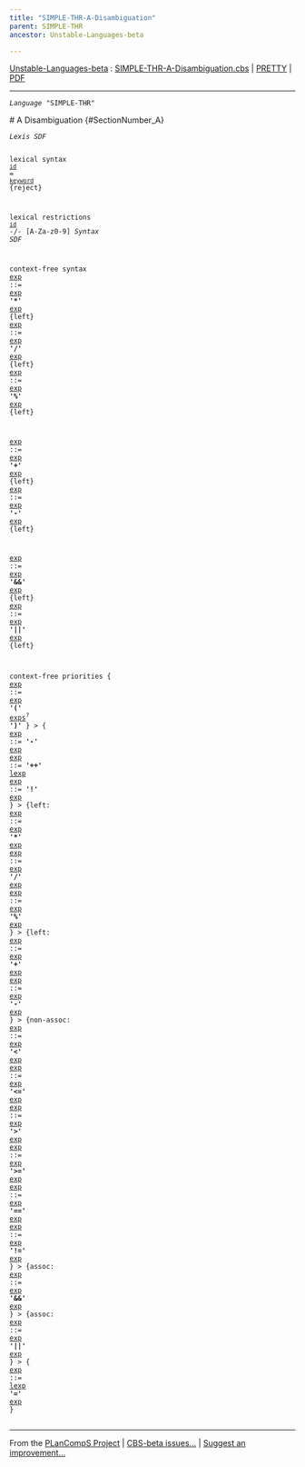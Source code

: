 ```yaml
---
title: "SIMPLE-THR-A-Disambiguation"
parent: SIMPLE-THR
ancestor: Unstable-Languages-beta

---
```


[Unstable-Languages-beta] : [SIMPLE-THR-A-Disambiguation.cbs] \| [PRETTY] \| [PDF]


----
<div class="highlighter-rouge"><pre class="highlight"><code><i class="keyword">Language</i> <span id="Language_SIMPLE-THR">"SIMPLE-THR"</span></code></pre></div>
# A Disambiguation {#SectionNumber_A}

<div class="highlighter-rouge"><pre class="highlight"><code><i class="keyword">Lexis</i> <i class="keyword">SDF</i>

lexical syntax
  <code><span class="syn-name"><a href="../SIMPLE-THR-1-Lexical/index.html#SyntaxName_id">id</a></span></code> = <code><span class="syn-name"><a href="../SIMPLE-THR-1-Lexical/index.html#SyntaxName_keyword">keyword</a></span></code> {reject}

lexical restrictions
  <code><span class="syn-name"><a href="../SIMPLE-THR-1-Lexical/index.html#SyntaxName_id">id</a></span></code> -/- [A-Za-z0-9]
<i class="keyword">Syntax</i> <i class="keyword">SDF</i>

context-free syntax
<i class="keyword"></i><i class="var"></i><span class="syn-name"><a href="../SIMPLE-THR-2-Expressions/index.html#SyntaxName_exp">exp</a></span> ::= <span class="syn-name"><a href="../SIMPLE-THR-2-Expressions/index.html#SyntaxName_exp">exp</a></span> <b class="atom">'*'</b> <span class="syn-name"><a href="../SIMPLE-THR-2-Expressions/index.html#SyntaxName_exp">exp</a></span> {left}
<i class="keyword"></i><i class="var"></i><span class="syn-name"><a href="../SIMPLE-THR-2-Expressions/index.html#SyntaxName_exp">exp</a></span> ::= <span class="syn-name"><a href="../SIMPLE-THR-2-Expressions/index.html#SyntaxName_exp">exp</a></span> <b class="atom">'/'</b> <span class="syn-name"><a href="../SIMPLE-THR-2-Expressions/index.html#SyntaxName_exp">exp</a></span> {left}
<i class="keyword"></i><i class="var"></i><span class="syn-name"><a href="../SIMPLE-THR-2-Expressions/index.html#SyntaxName_exp">exp</a></span> ::= <span class="syn-name"><a href="../SIMPLE-THR-2-Expressions/index.html#SyntaxName_exp">exp</a></span> <b class="atom">'%'</b> <span class="syn-name"><a href="../SIMPLE-THR-2-Expressions/index.html#SyntaxName_exp">exp</a></span> {left}

<i class="keyword"></i><i class="var"></i><span class="syn-name"><a href="../SIMPLE-THR-2-Expressions/index.html#SyntaxName_exp">exp</a></span> ::= <span class="syn-name"><a href="../SIMPLE-THR-2-Expressions/index.html#SyntaxName_exp">exp</a></span> <b class="atom">'+'</b> <span class="syn-name"><a href="../SIMPLE-THR-2-Expressions/index.html#SyntaxName_exp">exp</a></span> {left}
<i class="keyword"></i><i class="var"></i><span class="syn-name"><a href="../SIMPLE-THR-2-Expressions/index.html#SyntaxName_exp">exp</a></span> ::= <span class="syn-name"><a href="../SIMPLE-THR-2-Expressions/index.html#SyntaxName_exp">exp</a></span> <b class="atom">'-'</b> <span class="syn-name"><a href="../SIMPLE-THR-2-Expressions/index.html#SyntaxName_exp">exp</a></span> {left}

<i class="keyword"></i><i class="var"></i><span class="syn-name"><a href="../SIMPLE-THR-2-Expressions/index.html#SyntaxName_exp">exp</a></span> ::= <span class="syn-name"><a href="../SIMPLE-THR-2-Expressions/index.html#SyntaxName_exp">exp</a></span> <b class="atom">'&&'</b> <span class="syn-name"><a href="../SIMPLE-THR-2-Expressions/index.html#SyntaxName_exp">exp</a></span> {left}
<i class="keyword"></i><i class="var"></i><span class="syn-name"><a href="../SIMPLE-THR-2-Expressions/index.html#SyntaxName_exp">exp</a></span> ::= <span class="syn-name"><a href="../SIMPLE-THR-2-Expressions/index.html#SyntaxName_exp">exp</a></span> <b class="atom">'||'</b> <span class="syn-name"><a href="../SIMPLE-THR-2-Expressions/index.html#SyntaxName_exp">exp</a></span> {left}

context-free priorities
{
<i class="keyword"></i><i class="var"></i><span class="syn-name"><a href="../SIMPLE-THR-2-Expressions/index.html#SyntaxName_exp">exp</a></span> ::= <span class="syn-name"><a href="../SIMPLE-THR-2-Expressions/index.html#SyntaxName_exp">exp</a></span> <b class="atom">'('</b> <span class="syn-name"><a href="../SIMPLE-THR-2-Expressions/index.html#SyntaxName_exps">exps</a></span><sup class="sup">?</sup> <b class="atom">')'</b>
} >
{
<i class="keyword"></i><i class="var"></i><span class="syn-name"><a href="../SIMPLE-THR-2-Expressions/index.html#SyntaxName_exp">exp</a></span> ::= <b class="atom">'-'</b> <span class="syn-name"><a href="../SIMPLE-THR-2-Expressions/index.html#SyntaxName_exp">exp</a></span>
<i class="keyword"></i><i class="var"></i><span class="syn-name"><a href="../SIMPLE-THR-2-Expressions/index.html#SyntaxName_exp">exp</a></span> ::= <b class="atom">'++'</b> <span class="syn-name"><a href="../SIMPLE-THR-2-Expressions/index.html#SyntaxName_lexp">lexp</a></span>
<i class="keyword"></i><i class="var"></i><span class="syn-name"><a href="../SIMPLE-THR-2-Expressions/index.html#SyntaxName_exp">exp</a></span> ::= <b class="atom">'!'</b> <span class="syn-name"><a href="../SIMPLE-THR-2-Expressions/index.html#SyntaxName_exp">exp</a></span>
} >
{left:
<i class="keyword"></i><i class="var"></i><span class="syn-name"><a href="../SIMPLE-THR-2-Expressions/index.html#SyntaxName_exp">exp</a></span> ::= <span class="syn-name"><a href="../SIMPLE-THR-2-Expressions/index.html#SyntaxName_exp">exp</a></span> <b class="atom">'*'</b> <span class="syn-name"><a href="../SIMPLE-THR-2-Expressions/index.html#SyntaxName_exp">exp</a></span>
<i class="keyword"></i><i class="var"></i><span class="syn-name"><a href="../SIMPLE-THR-2-Expressions/index.html#SyntaxName_exp">exp</a></span> ::= <span class="syn-name"><a href="../SIMPLE-THR-2-Expressions/index.html#SyntaxName_exp">exp</a></span> <b class="atom">'/'</b> <span class="syn-name"><a href="../SIMPLE-THR-2-Expressions/index.html#SyntaxName_exp">exp</a></span>
<i class="keyword"></i><i class="var"></i><span class="syn-name"><a href="../SIMPLE-THR-2-Expressions/index.html#SyntaxName_exp">exp</a></span> ::= <span class="syn-name"><a href="../SIMPLE-THR-2-Expressions/index.html#SyntaxName_exp">exp</a></span> <b class="atom">'%'</b> <span class="syn-name"><a href="../SIMPLE-THR-2-Expressions/index.html#SyntaxName_exp">exp</a></span>
} >
{left:
<i class="keyword"></i><i class="var"></i><span class="syn-name"><a href="../SIMPLE-THR-2-Expressions/index.html#SyntaxName_exp">exp</a></span> ::= <span class="syn-name"><a href="../SIMPLE-THR-2-Expressions/index.html#SyntaxName_exp">exp</a></span> <b class="atom">'+'</b> <span class="syn-name"><a href="../SIMPLE-THR-2-Expressions/index.html#SyntaxName_exp">exp</a></span>
<i class="keyword"></i><i class="var"></i><span class="syn-name"><a href="../SIMPLE-THR-2-Expressions/index.html#SyntaxName_exp">exp</a></span> ::= <span class="syn-name"><a href="../SIMPLE-THR-2-Expressions/index.html#SyntaxName_exp">exp</a></span> <b class="atom">'-'</b> <span class="syn-name"><a href="../SIMPLE-THR-2-Expressions/index.html#SyntaxName_exp">exp</a></span>
} >
{non-assoc:
<i class="keyword"></i><i class="var"></i><span class="syn-name"><a href="../SIMPLE-THR-2-Expressions/index.html#SyntaxName_exp">exp</a></span> ::= <span class="syn-name"><a href="../SIMPLE-THR-2-Expressions/index.html#SyntaxName_exp">exp</a></span> <b class="atom">'<'</b> <span class="syn-name"><a href="../SIMPLE-THR-2-Expressions/index.html#SyntaxName_exp">exp</a></span>
<i class="keyword"></i><i class="var"></i><span class="syn-name"><a href="../SIMPLE-THR-2-Expressions/index.html#SyntaxName_exp">exp</a></span> ::= <span class="syn-name"><a href="../SIMPLE-THR-2-Expressions/index.html#SyntaxName_exp">exp</a></span> <b class="atom">'<='</b> <span class="syn-name"><a href="../SIMPLE-THR-2-Expressions/index.html#SyntaxName_exp">exp</a></span>
<i class="keyword"></i><i class="var"></i><span class="syn-name"><a href="../SIMPLE-THR-2-Expressions/index.html#SyntaxName_exp">exp</a></span> ::= <span class="syn-name"><a href="../SIMPLE-THR-2-Expressions/index.html#SyntaxName_exp">exp</a></span> <b class="atom">'>'</b> <span class="syn-name"><a href="../SIMPLE-THR-2-Expressions/index.html#SyntaxName_exp">exp</a></span>
<i class="keyword"></i><i class="var"></i><span class="syn-name"><a href="../SIMPLE-THR-2-Expressions/index.html#SyntaxName_exp">exp</a></span> ::= <span class="syn-name"><a href="../SIMPLE-THR-2-Expressions/index.html#SyntaxName_exp">exp</a></span> <b class="atom">'>='</b> <span class="syn-name"><a href="../SIMPLE-THR-2-Expressions/index.html#SyntaxName_exp">exp</a></span>
<i class="keyword"></i><i class="var"></i><span class="syn-name"><a href="../SIMPLE-THR-2-Expressions/index.html#SyntaxName_exp">exp</a></span> ::= <span class="syn-name"><a href="../SIMPLE-THR-2-Expressions/index.html#SyntaxName_exp">exp</a></span> <b class="atom">'=='</b> <span class="syn-name"><a href="../SIMPLE-THR-2-Expressions/index.html#SyntaxName_exp">exp</a></span>
<i class="keyword"></i><i class="var"></i><span class="syn-name"><a href="../SIMPLE-THR-2-Expressions/index.html#SyntaxName_exp">exp</a></span> ::= <span class="syn-name"><a href="../SIMPLE-THR-2-Expressions/index.html#SyntaxName_exp">exp</a></span> <b class="atom">'!='</b> <span class="syn-name"><a href="../SIMPLE-THR-2-Expressions/index.html#SyntaxName_exp">exp</a></span>
} >
{assoc:
<i class="keyword"></i><i class="var"></i><span class="syn-name"><a href="../SIMPLE-THR-2-Expressions/index.html#SyntaxName_exp">exp</a></span> ::= <span class="syn-name"><a href="../SIMPLE-THR-2-Expressions/index.html#SyntaxName_exp">exp</a></span> <b class="atom">'&&'</b> <span class="syn-name"><a href="../SIMPLE-THR-2-Expressions/index.html#SyntaxName_exp">exp</a></span>
} >
{assoc:
<i class="keyword"></i><i class="var"></i><span class="syn-name"><a href="../SIMPLE-THR-2-Expressions/index.html#SyntaxName_exp">exp</a></span> ::= <span class="syn-name"><a href="../SIMPLE-THR-2-Expressions/index.html#SyntaxName_exp">exp</a></span> <b class="atom">'||'</b> <span class="syn-name"><a href="../SIMPLE-THR-2-Expressions/index.html#SyntaxName_exp">exp</a></span>
} >
{
<i class="keyword"></i><i class="var"></i><span class="syn-name"><a href="../SIMPLE-THR-2-Expressions/index.html#SyntaxName_exp">exp</a></span> ::= <span class="syn-name"><a href="../SIMPLE-THR-2-Expressions/index.html#SyntaxName_lexp">lexp</a></span> <b class="atom">'='</b> <span class="syn-name"><a href="../SIMPLE-THR-2-Expressions/index.html#SyntaxName_exp">exp</a></span>
}</code></pre></div>



[Funcons-beta]: /CBS-beta/docs/Funcons-beta
  "FUNCONS-BETA"
[Unstable-Funcons-beta]: /CBS-beta/docs/Unstable-Funcons-beta
  "UNSTABLE-FUNCONS-BETA"
[Languages-beta]: /CBS-beta/docs/Languages-beta
  "LANGUAGES-BETA"
[Unstable-Languages-beta]: /CBS-beta/docs/Unstable-Languages-beta
  "UNSTABLE-LANGUAGES-BETA"
[CBS-beta]: /CBS-beta
  "CBS-BETA"
[SIMPLE-THR-A-Disambiguation.cbs]: https://github.com/plancomps/CBS-beta/blob/math/Unstable-Languages-beta/SIMPLE-Threads/SIMPLE-THR-cbs/SIMPLE-THR/SIMPLE-THR-A-Disambiguation/SIMPLE-THR-A-Disambiguation.cbs
  "CBS SOURCE FILE ON GITHUB"
[PLAIN]: /CBS-beta/docs/Unstable-Languages-beta/SIMPLE-Threads/SIMPLE-THR-cbs/SIMPLE-THR/SIMPLE-THR-A-Disambiguation
  "CBS SOURCE WEB PAGE"
[PRETTY]: /CBS-beta/math/Unstable-Languages-beta/SIMPLE-Threads/SIMPLE-THR-cbs/SIMPLE-THR/SIMPLE-THR-A-Disambiguation
  "CBS-KATEX WEB PAGE"
[PDF]: /CBS-beta/math/Unstable-Languages-beta/SIMPLE-Threads/SIMPLE-THR-cbs/SIMPLE-THR/SIMPLE-THR-A-Disambiguation/SIMPLE-THR-A-Disambiguation.pdf
  "CBS-LATEX PDF FILE"
[PLanCompS Project]: https://plancomps.github.io
  "PROGRAMMING LANGUAGE COMPONENTS AND SPECIFICATIONS PROJECT HOME PAGE"

____

From the [PLanCompS Project] | [CBS-beta issues...] | [Suggest an improvement...]

[CBS-beta issues...]: https://github.com/plancomps/CBS-beta/issues
   "CBS-BETA ISSUE REPORTS ON GITHUB"
 [Suggest an improvement...]: mailto:plancomps@gmail.com?Subject=CBS-beta%20-%20comment&Body=Re%3A%20CBS-beta%20specification%20at%20SIMPLE-THR/SIMPLE-THR-A-Disambiguation/SIMPLE-THR-A-Disambiguation.cbs%0A%0AComment/Query/Issue/Suggestion%3A%0A%0A%0ASignature%3A%0A
   "GENERATE AN EMAIL TEMPLATE"
